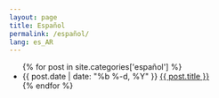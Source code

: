 ```yaml
---
layout: page
title: Español
permalink: /español/
lang: es_AR
---
```


<div class="home">

  <ul class="posts">
    {% for post in site.categories['español'] %}
      <li>
        <span class="post-date">{{ post.date | date: "%b %-d, %Y" }}</span>
        <a class="post-link" href="{{ post.url | prepend: site.baseurl }}">{{ post.title }}</a>
      </li>
    {% endfor %}
  </ul>

</div>
